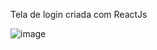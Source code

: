 Tela de login criada com ReactJs


![image](https://user-images.githubusercontent.com/45187751/117540815-51d2ae80-afe7-11eb-9a0e-bbeb0255c98b.png)
